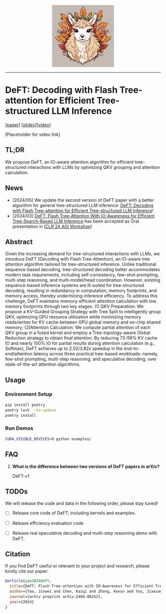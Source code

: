 <div align="center">
<img src="assets/DeFT.jpeg" alt="logo" width="200"></img>
</div>

--------------------------------------------------------------------------------

# DeFT: Decoding with Flash Tree-attention for Efficient Tree-structured LLM Inference

[[paper](https://arxiv.org/abs/2404.00242)] [[slides](placeholder)][[video](placeholder)]

<!-- ![schemes](assets/DeFT.jpeg) -->


[Placeholder for video link]

## TL;DR
We propose DeFT, an IO-aware attention algorithm for efficient tree-structured interactions with LLMs by optimizing QKV grouping and attention calculation.

## News

- [2024/05] We update the second version of DeFT paper with a better algorithm for general tree-structured LLM inference: [DeFT: Decoding with Flash Tree-attention for Efficient Tree-structured LLM Inference](https://arxiv.org/abs/2404.00242)!
- [2024/03] [DeFT: Flash Tree-Attention With IO-Awareness for Efficient Tree-Search-Based LLM Inference](https://openreview.net/pdf?id=HqfLHoX8bR) has been accepted as Oral presentation in [ICLR'24 AGI Workshop](https://iclr.cc/virtual/2024/23126)!


## Abstract
Given the increasing demand for tree-structured interactions with LLMs, we introduce DeFT (Decoding with Flash Tree-Attention), an IO-aware tree attention algorithm tailored for tree-structured inference. Unlike traditional sequence-based decoding, tree-structured decoding better accommodates modern task requirements, including self-consistency, few-shot prompting, multi-step reasoning, and multi-model/head coordination. However, existing sequence-based inference systems are ill-suited for tree-structured decoding, resulting in redundancy in computation, memory footprints, and memory access, thereby undermining inference efficiency. To address this challenge, DeFT maintains memory-efficient attention calculation with low memory footprints through two key stages: (1) QKV Preparation: We propose a KV-Guided Grouping Strategy with Tree Split to intelligently group QKV, optimizing GPU resource utilization while minimizing memory reads/writes for KV cache between GPU global memory and on-chip shared memory; (2)Attention Calculation: We compute partial attention of each QKV group in a fused kernel and employ a Tree-topology-aware Global Reduction strategy to obtain final attention. By reducing 73-99% KV cache IO and nearly 100% IO for partial results during attention calculation (e.g., Softmax), DeFT achieves up to 2.52/3.82x speedup in the end-to-end/attention latency across three practical tree-based workloads: namely, few-shot prompting, multi-step reasoning, and speculative decoding, over state-of-the-art attention algorithms.

## Usage

### Environment Setup

```bash
pip install poetry
poetry lock --no-update
poetry install

```

### Run Demos

```bash
CUDA_VISIBLE_DEVICES=0 python examples/
```

## FAQ

1. **What is the difference between two versions of DeFT papers in arXiv?**
   
    DeFT-v1





## TODOs
We will release the code and data in the following order, please stay tuned!

- [ ] Release core code of DeFT, including kernels and examples.
- [ ] Release efficiency evaluation code
- [ ] Release real speculative decoding and multi-step reasoning demo with DeFT.



## Citation

If you find DeFT useful or relevant to your project and research, please kindly cite our paper:

```bibtex
@article{yao2024deft,
  title={DeFT: Flash Tree-attention with IO-Awareness for Efficient Tree-search-based LLM Inference},
  author={Yao, Jinwei and Chen, Kaiqi and Zhang, Kexun and You, Jiaxuan and Yuan, Binhang and Wang, Zeke and Lin, Tao},
  journal={arXiv preprint arXiv:2404.00242},
  year={2024}
}
```